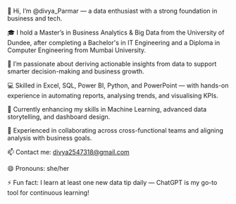 👋 Hi, I’m @divya_Parmar — a data enthusiast with a strong foundation in business and tech.

🎓 I hold a Master’s in Business Analytics & Big Data from the University of Dundee, after completing a Bachelor's in IT Engineering and a Diploma in Computer Engineering from Mumbai University.

👀 I’m passionate about deriving actionable insights from data to support smarter decision-making and business growth.

💻 Skilled in Excel, SQL, Power BI, Python, and PowerPoint — with hands-on experience in automating reports, analysing trends, and visualising KPIs.

🌱 Currently enhancing my skills in Machine Learning, advanced data storytelling, and dashboard design.

🤝 Experienced in collaborating across cross-functional teams and aligning analysis with business goals.

📫 Contact me: divya2547318@gmail.com

😄 Pronouns: she/her

⚡ Fun fact: I learn at least one new data tip daily — ChatGPT is my go-to tool for continuous learning!

